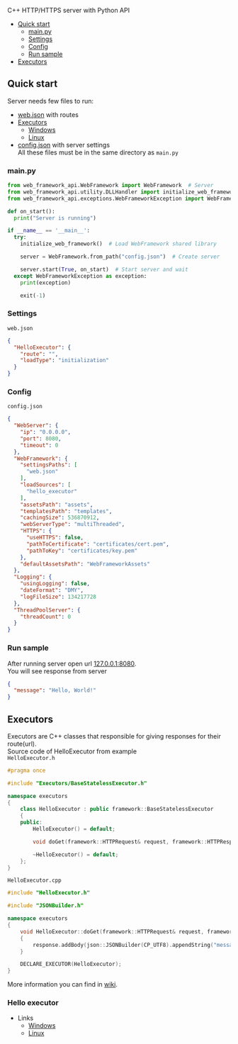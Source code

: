C++ HTTP/HTTPS server with Python API


* [Quick start](#quick-start)
  * [main.py](#mainpy)
  * [Settings](#settings)
  * [Config](#config)
  * [Run sample](#run-sample)
* [Executors](#executors)


## Quick start
Server needs few files to run: 
* [web.json](#settings) with routes
* [Executors](#executors)
	* [Windows](https://github.com/LazyPanda07/WebFramework/releases/download/Assets/windows.zip)
	* [Linux](https://github.com/LazyPanda07/WebFramework/releases/download/Assets/linux.zip)
* [config.json](#config) with server settings  
All these files must be in the same directory as ```main.py```


### main.py
```python
from web_framework_api.WebFramework import WebFramework  # Server
from web_framework_api.utility.DLLHandler import initialize_web_framework  # WebFramework initialization 
from web_framework_api.exceptions.WebFrameworkException import WebFrameworkException  # Exception

def on_start():
  print("Server is running")

if __name__ == '__main__':
  try:
    initialize_web_framework()  # Load WebFramework shared library

    server = WebFramework.from_path("config.json")  # Create server

    server.start(True, on_start)  # Start server and wait
  except WebFrameworkException as exception:
    print(exception)

    exit(-1)
```


### Settings
```web.json```
```json
{
  "HelloExecutor": {
    "route": "",
    "loadType": "initialization"
  }
}
```


### Config
```config.json```
```json
{
  "WebServer": {
    "ip": "0.0.0.0",
    "port": 8080,
    "timeout": 0
  },
  "WebFramework": {
    "settingsPaths": [
      "web.json"
    ],
    "loadSources": [
      "hello_executor"
    ],
    "assetsPath": "assets",
    "templatesPath": "templates",
    "cachingSize": 536870912,
    "webServerType": "multiThreaded",
    "HTTPS": {
      "useHTTPS": false,
      "pathToCertificate": "certificates/cert.pem",
      "pathToKey": "certificates/key.pem"
    },
    "defaultAssetsPath": "WebFrameworkAssets"
  },
  "Logging": {
    "usingLogging": false,
    "dateFormat": "DMY",
    "logFileSize": 134217728
  },
  "ThreadPoolServer": {
    "threadCount": 0
  }
}
```


### Run sample
After running server open url [127.0.0.1:8080](http://127.0.0.1:8080).  
You will see response from server
```json
{
  "message": "Hello, World!"
}
```


## Executors
Executors are C++ classes that responsible for giving responses for their route(url).  
Source code of HelloExecutor from example  
```HelloExecutor.h```
```cpp
#pragma once

#include "Executors/BaseStatelessExecutor.h"

namespace executors
{
	class HelloExecutor : public framework::BaseStatelessExecutor
	{
	public:
		HelloExecutor() = default;

		void doGet(framework::HTTPRequest& request, framework::HTTPResponse& response) override;

		~HelloExecutor() = default;
	};
}
```
```HelloExecutor.cpp```
```cpp
#include "HelloExecutor.h"

#include "JSONBuilder.h"

namespace executors
{
	void HelloExecutor::doGet(framework::HTTPRequest& request, framework::HTTPResponse& response)
	{
		response.addBody(json::JSONBuilder(CP_UTF8).appendString("message", "Hello, World!"));
	}

	DECLARE_EXECUTOR(HelloExecutor);
}
```
More information you can find in [wiki](https://github.com/LazyPanda07/WebFramework/wiki/Executors).


### Hello executor
* Links
  * [Windows](https://github.com/LazyPanda07/WebFramework/releases/download/Assets/windows.zip)
  * [Linux](https://github.com/LazyPanda07/WebFramework/releases/download/Assets/linux.zip)
